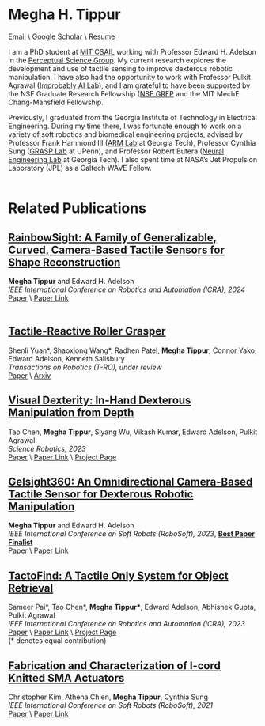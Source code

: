 # Megha H. Tippur

[Email](mailto:mhtippur@mit.edu) \ [Google Scholar](https://scholar.google.com/citations?user=ucnPAUAAAAAJ&hl=en) \ [Resume](files/MeghaTippur_Resume.pdf)

I am a PhD student at [MIT CSAIL](https://www.csail.mit.edu/) working with Professor Edward H. Adelson in the [Perceptual Science Group](https://persci.mit.edu/). My current research explores the development and use of tactile sensing to improve dexterous robotic manipulation. I have also had the opportunity to work with Professor Pulkit Agrawal ([Improbably AI Lab](https://people.csail.mit.edu/pulkitag/)), and I am grateful to have been supported by the NSF Graduate Research Fellowship ([NSF GRFP](https://www.nsfgrfp.org/) and the MIT MechE Chang-Mansfield Fellowship. 

Previously, I graduated from the Georgia Institute of Technology in Electrical Engineering. During my time there, I was fortunate enough to work on a variety of soft robotics and biomedical engineering projects, advised by Professor Frank Hammond III ([ARM Lab](https://armlab.gatech.edu/) at Georgia Tech), Professor Cynthia Sung ([GRASP Lab](https://sung.seas.upenn.edu/people/sung/) at UPenn), and Professor Robert Butera ([Neural Engineering Lab](https://bme.gatech.edu/bme/faculty/Robert-Butera) at Georgia Tech). I also spent time at NASA’s Jet Propulsion Laboratory (JPL) as a Caltech WAVE Fellow.
<br>
<br>

# Related Publications <br> #

## [RainbowSight: A Family of Generalizable, Curved, Camera-Based Tactile Sensors for Shape Reconstruction](https://ieeexplore.ieee.org/document/10609863) ##
<!-- ![image](images/rainbowsight.png) -->
**Megha Tippur** and Edward H. Adelson <br>
*IEEE International Conference on Robotics and Automation (ICRA), 2024* <br>
[Paper](files/RainbowSight.pdf) \ [Paper Link](https://ieeexplore.ieee.org/document/10609863)<br>
<br>

## [Tactile-Reactive Roller Grasper](https://arxiv.org/abs/2306.09946) ## 
Shenli Yuan\*, Shaoxiong Wang\*, Radhen Patel, **Megha Tippur**, Connor Yako, Edward Adelson, Kenneth Salisbury <br>
*Transactions on Robotics (T-RO), under review* <br>
[Paper](files/TactileReactive.pdf) \ [Arxiv](https://arxiv.org/abs/2306.09946) <br>

## [Visual Dexterity: In-Hand Dexterous Manipulation from Depth](https://www.science.org/doi/10.1126/scirobotics.adc9244) ##
Tao Chen, **Megha Tippur**, Siyang Wu, Vikash Kumar, Edward Adelson, Pulkit Agrawal <br>
*Science Robotics, 2023* <br>
[Paper](files/VisualDexterity.pdf) \ [Paper Link](https://www.science.org/doi/10.1126/scirobotics.adc9244) \ [Project Page](https://taochenshh.github.io/projects/visual-dexterity) <br>

## [Gelsight360: An Omnidirectional Camera-Based Tactile Sensor for Dexterous Robotic Manipulation](https://ieeexplore.ieee.org/document/10122097) ##
**Megha Tippur** and Edward H. Adelson <br>
*IEEE International Conference on Soft Robots (RoboSoft), 2023*, <ins>**Best Paper Finalist**<ins><br>
[Paper](files/Gelsight360.pdf) \ [Paper Link](https://ieeexplore.ieee.org/document/10122097) <br>

## [TactoFind: A Tactile Only System for Object Retrieval](https://taochenshh.github.io/projects/tactofind) ##
Sameer Pai\*, Tao Chen\*, **Megha Tippur\***, Edward Adelson, Abhishek Gupta, Pulkit Agrawal<br>
*IEEE International Conference on Robotics and Automation (ICRA), 2023*<br>
[Paper](files/TactoFind.pdf) \ [Paper Link](https://ieeexplore.ieee.org/document/10160289) \ [Project Page](https://taochenshh.github.io/projects/tactofind)<br>
(\* denotes equal contribution)<br>

## [Fabrication and Characterization of I-cord Knitted SMA Actuators](https://ieeexplore.ieee.org/document/9479207) ##
Christopher Kim, Athena Chien, **Megha Tippur**, Cynthia Sung <br>
*IEEE International Conference on Soft Robots (RoboSoft), 2021*<br>
[Paper](files/SMAActuators.pdf) \ [Paper Link](https://ieeexplore.ieee.org/document/9479207)